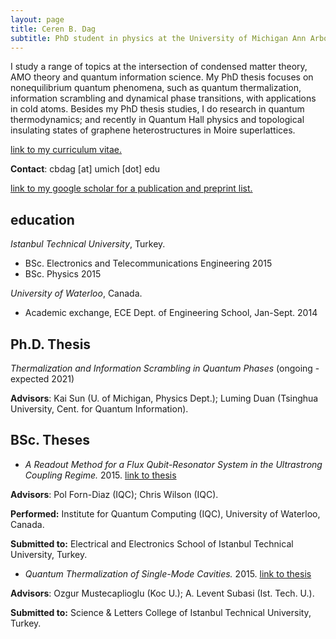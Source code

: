 ```yaml
---
layout: page
title: Ceren B. Dag
subtitle: PhD student in physics at the University of Michigan Ann Arbor
---
```


I study a range of topics at the intersection of condensed matter theory, AMO theory and quantum information science. My PhD thesis focuses on nonequilibrium quantum phenomena, such as quantum thermalization, information scrambling and dynamical phase transitions, with applications in cold atoms. Besides my PhD thesis studies, I do research in quantum thermodynamics; and recently in Quantum Hall physics and topological insulating states of graphene heterostructures in Moire superlattices.

[link to my curriculum vitae.](CV-03-30-2020.pdf)

**Contact**: cbdag [at] umich [dot] edu

[link to my google scholar for a publication and preprint list.](https://scholar.google.com/citations?hl=en&user=gAKYr8sAAAAJ)

## education

_Istanbul Technical University_, Turkey.
* BSc. Electronics and Telecommunications Engineering 2015
* BSc. Physics 2015

_University of Waterloo_, Canada.
* Academic exchange, ECE Dept. of Engineering School, Jan-Sept. 2014

## Ph.D. Thesis

_Thermalization and Information Scrambling in Quantum Phases_ (ongoing - expected 2021)

**Advisors**: Kai Sun (U. of Michigan, Physics Dept.); Luming Duan (Tsinghua University, Cent. for Quantum Information).

## BSc. Theses

* _A Readout Method for a Flux Qubit-Resonator System in the Ultrastrong Coupling Regime._ 2015. [link to thesis]()

**Advisors**: Pol Forn-Diaz (IQC); Chris Wilson (IQC).

**Performed:** Institute for Quantum Computing (IQC), University of Waterloo, Canada.

**Submitted to:** Electrical and Electronics School of Istanbul Technical University, Turkey.

* _Quantum Thermalization of Single-Mode Cavities._ 2015. [link to thesis]()

**Advisors**: Ozgur Mustecaplioglu (Koc U.); A. Levent Subasi (Ist. Tech. U.).

**Submitted to:** Science & Letters College of Istanbul Technical University, Turkey.



